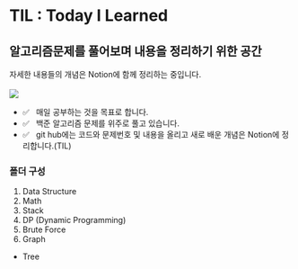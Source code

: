 # TIL : Today I Learned
## 알고리즘문제를 풀어보며 내용을 정리하기 위한 공간

자세한 내용들의 개념은 Notion에 함께 정리하는 중입니다.<br><br>
  <a href="https://www.notion.so/nosic/CODING-9c5b3a21e26f4cf49b7b4d77d8f03fbe">
    <img src="https://img.shields.io/badge/Notion-000000?style=flat-square&logo=Notion&logoColor=white"/>
  </a>

- ✅ &nbsp;&nbsp;매일 공부하는 것을 목표로 합니다.
- ✅ &nbsp;&nbsp;백준 알고리즘 문제를 위주로 풀고 있습니다.
- ✅ &nbsp;&nbsp;git hub에는 코드와 문제번호 및 내용을 올리고 새로 배운 개념은 Notion에 정리합니다.(TIL)

### 폴더 구성
1. Data Structure
2. Math
3. Stack
4. DP (Dynamic Programming)
5. Brute Force
6. Graph 
- Tree

